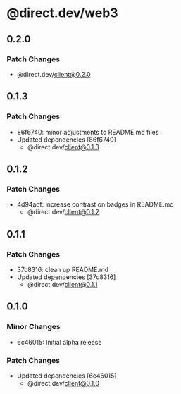 # @direct.dev/web3

## 0.2.0

### Patch Changes

- @direct.dev/client@0.2.0

## 0.1.3

### Patch Changes

- 86f6740: minor adjustments to README.md files
- Updated dependencies [86f6740]
  - @direct.dev/client@0.1.3

## 0.1.2

### Patch Changes

- 4d94acf: increase contrast on badges in README.md
  - @direct.dev/client@0.1.2

## 0.1.1

### Patch Changes

- 37c8316: clean up README.md
- Updated dependencies [37c8316]
  - @direct.dev/client@0.1.1

## 0.1.0

### Minor Changes

- 6c46015: Initial alpha release

### Patch Changes

- Updated dependencies [6c46015]
  - @direct.dev/client@0.1.0
